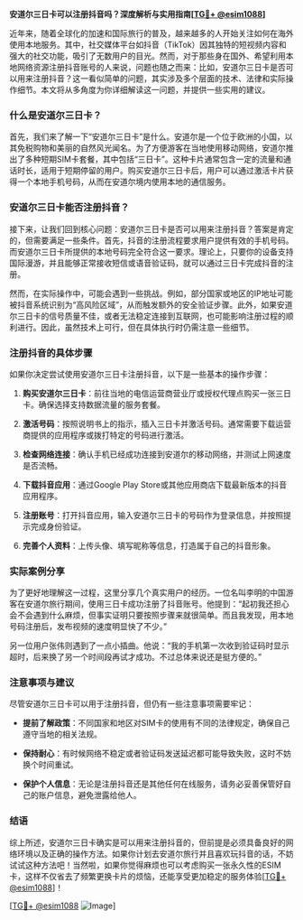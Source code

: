**安道尔三日卡可以注册抖音吗？深度解析与实用指南[[TG💪+ @esim1088](https://t.me/s/esim1088)]**

近年来，随着全球化的加速和国际旅行的普及，越来越多的人开始关注如何在海外使用本地服务。其中，社交媒体平台如抖音（TikTok）因其独特的短视频内容和强大的社交功能，吸引了无数用户的目光。然而，对于那些身在国外、希望利用本地网络资源注册抖音账号的人来说，问题也随之而来：比如，安道尔三日卡是否可以用来注册抖音？这一看似简单的问题，其实涉及多个层面的技术、法律和实际操作细节。本文将从多角度为你详细解读这一问题，并提供一些实用的建议。

### 什么是安道尔三日卡？

首先，我们来了解一下“安道尔三日卡”是什么。安道尔是一个位于欧洲的小国，以其免税购物和美丽的自然风光闻名。为了方便游客在当地使用移动网络，安道尔推出了多种短期SIM卡套餐，其中包括“三日卡”。这种卡片通常包含一定的流量和通话时长，适用于短期停留的用户。购买安道尔三日卡后，用户可以通过激活卡片获得一个本地手机号码，从而在安道尔境内使用本地的通信服务。

### 安道尔三日卡能否注册抖音？

接下来，让我们回到核心问题：安道尔三日卡是否可以用来注册抖音？答案是肯定的，但需要满足一些条件。首先，抖音的注册流程要求用户提供有效的手机号码。而安道尔三日卡所提供的本地号码完全符合这一要求。理论上，只要你的设备支持国际漫游，并且能够正常接收短信或语音验证码，就可以通过三日卡完成抖音的注册。

然而，在实际操作中，可能会遇到一些挑战。例如，部分国家或地区的IP地址可能被抖音系统识别为“高风险区域”，从而触发额外的安全验证步骤。此外，如果安道尔三日卡的信号质量不佳，或者无法稳定连接到互联网，也可能影响注册过程的顺利进行。因此，虽然技术上可行，但在具体执行时仍需注意一些细节。

### 注册抖音的具体步骤

如果你决定尝试使用安道尔三日卡注册抖音，以下是一些基本的操作步骤：

1. **购买安道尔三日卡**：前往当地的电信运营商营业厅或授权代理点购买一张三日卡。确保选择支持数据流量的服务套餐。
   
2. **激活号码**：按照说明书上的指示，插入三日卡并激活号码。通常需要下载运营商提供的应用程序或拨打特定的号码进行激活。

3. **检查网络连接**：确认手机已经成功连接到安道尔的移动网络，并测试上网速度是否流畅。

4. **下载抖音应用**：通过Google Play Store或其他应用商店下载最新版本的抖音应用程序。

5. **注册账号**：打开抖音应用，输入安道尔三日卡的号码作为登录信息，并按照提示完成身份验证。

6. **完善个人资料**：上传头像、填写昵称等信息，打造属于自己的抖音形象。

### 实际案例分享

为了更好地理解这一过程，这里分享几个真实用户的经历。一位名叫李明的中国游客在安道尔旅行期间，使用三日卡成功注册了抖音账号。他提到：“起初我还担心会不会遇到什么麻烦，但事实证明只要按照步骤来就很简单。而且我发现，用本地号码注册后，发布视频的速度明显快了不少。”

另一位用户张伟则遇到了一点小插曲。他说：“我的手机第一次收到验证码时显示超时，后来换了另一个时间段再试才成功。不过总体来说还是挺方便的。”

### 注意事项与建议

尽管安道尔三日卡可以用于注册抖音，但仍有一些注意事项需要牢记：

- **提前了解政策**：不同国家和地区对SIM卡的使用有不同的法律规定，确保自己遵守当地的相关法规。
  
- **保持耐心**：有时候网络不稳定或者验证码发送延迟都可能导致失败，这时不妨换个时间重试。

- **保护个人信息**：无论是注册抖音还是其他任何在线服务，请务必妥善保管好自己的账户信息，避免泄露给他人。

### 结语

综上所述，安道尔三日卡确实是可以用来注册抖音的，但前提是必须具备良好的网络环境以及正确的操作方法。如果你计划去安道尔旅行并且喜欢玩抖音的话，不妨试试这种方法吧！当然啦，如果你觉得麻烦也可以考虑购买一张永久性的ESIM卡，这样不仅省去了频繁更换卡片的烦恼，还能享受更加稳定的服务体验[[TG💪+ @esim1088](https://t.me/s/esim1088)]！

[[TG💪+ @esim1088](https://t.me/s/esim1088) ![Image](https://i.postimg.cc/4NQfJmqS/Snipaste-2025-05-13-00-14-12.png)]